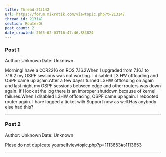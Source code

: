 ```yaml
---
title: Thread-213142
url: https://forum.mikrotik.com/viewtopic.php?t=213142
thread_id: 213142
section: RouterOS
post_count: 2
date_crawled: 2025-02-03T16:47:46.883824
---
```


### Post 1
Author: Unknown
Date: Unknown

MorningI have a CCR2216 on ROS 7.16.2When I upgraded from 7.16.1 to 7.16.2 my OSPF sessions was not working. I disabled L3 HW offloading and OSPF came up again.After a few days I turned L3HW offloading on again and last night my OSPF sessions between edge and other routers was down again. If I look at the log there is an improper shutdown because of kernel failures.When I disabled L3HW offloading, OSPF came up again. I rebooted router again. I have logged a ticket with Support now as well.Has anybody else had this?

---
### Post 2
Author: Unknown
Date: Unknown

Plese do not duplicate yourselfviewtopic.php?p=1113653#p1113653

---
